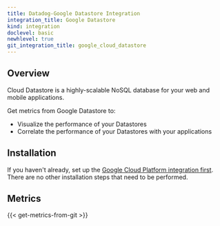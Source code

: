 ```yaml
---
title: Datadog-Google Datastore Integration
integration_title: Google Datastore
kind: integration
doclevel: basic
newhlevel: true
git_integration_title: google_cloud_datastore
---
```


## Overview
Cloud Datastore is a highly-scalable NoSQL database for your web and mobile applications.

Get metrics from Google Datastore to:

* Visualize the performance of your Datastores
* Correlate the performance of your Datastores with your applications

## Installation

If you haven't already, set up the [Google Cloud Platform integration first](/integrations/google_cloud_platform). There are no other installation steps that need to be performed.

## Metrics

{{< get-metrics-from-git >}}

